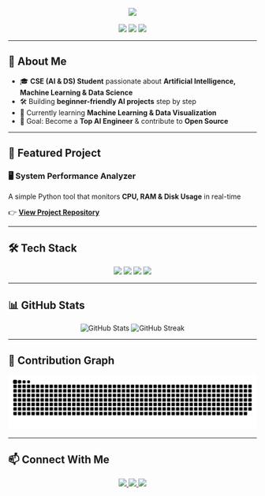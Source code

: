 <!-- 🌟 Animated Typing Intro -->
<p align="center">
  <img src="https://readme-typing-svg.herokuapp.com?font=Fira+Code&pause=1000&color=00F700&center=true&vCenter=true&width=500&lines=👋+Hi%2C+I'm+Akshay+Kumar!;🚀+AI+%26+Data+Science+Student;💻+Future+AI+Engineer;🌱+Lifelong+Learner" />
</p>

<!-- 🌟 Badges & Profile Views -->
<p align="center">
  <img src="https://komarev.com/ghpvc/?username=Akshaykumar-B&label=Profile+Views&color=brightgreen&style=for-the-badge" />
  <img src="https://img.shields.io/github/followers/Akshaykumar-B?style=for-the-badge&color=blue" />
  <img src="https://img.shields.io/github/stars/Akshaykumar-B?style=for-the-badge&color=yellow" />
</p>

---

## 🚀 About Me  

- 🎓 **CSE (AI & DS) Student** passionate about **Artificial Intelligence, Machine Learning & Data Science**  
- 🛠️ Building **beginner-friendly AI projects** step by step  
- 🌱 Currently learning **Machine Learning & Data Visualization**  
- 🎯 Goal: Become a **Top AI Engineer** & contribute to **Open Source**  

---

## 🌟 Featured Project  

### 🖥️ **System Performance Analyzer**  
A simple Python tool that monitors **CPU, RAM & Disk Usage** in real-time  

👉 [**View Project Repository**](https://github.com/Akshaykumar-B/System-Performance-Analyzer)  

---

## 🛠️ Tech Stack  

<p align="center">
  <img src="https://img.shields.io/badge/Python-3776AB?style=for-the-badge&logo=python&logoColor=white"/>
  <img src="https://img.shields.io/badge/Machine%20Learning-brightgreen?style=for-the-badge"/>
  <img src="https://img.shields.io/badge/Data%20Science-blue?style=for-the-badge"/>
  <img src="https://img.shields.io/badge/AI-red?style=for-the-badge"/>
</p>

---

## 📊 GitHub Stats  

<p align="center">
  <img src="https://github-readme-stats.vercel.app/api?username=Akshaykumar-B&show_icons=true&theme=radical" alt="GitHub Stats" />
  <img src="https://github-readme-streak-stats.herokuapp.com/?user=Akshaykumar-B&theme=radical" alt="GitHub Streak" />
</p>

---

## 🐍 Contribution Graph  

<p align="center">
  <img src="https://raw.githubusercontent.com/Platane/snk/output/github-contribution-grid-snake.svg" />
</p>

---

## 📫 Connect With Me  

<p align="center">
  <a href="mailto:your-email@gmail.com">
    <img src="https://img.shields.io/badge/Email-D14836?style=for-the-badge&logo=gmail&logoColor=white"/>
  </a>
  <a href="https://www.linkedin.com/in/your-linkedin/">
    <img src="https://img.shields.io/badge/LinkedIn-0077B5?style=for-the-badge&logo=linkedin&logoColor=white"/>
  </a>
  <a href="https://orcid.org/0000-0003-XXXX-XXXX">
    <img src="https://img.shields.io/badge/ORCID-A6CE39?style=for-the-badge&logo=orcid&logoColor=white"/>
  </a>
</p>
